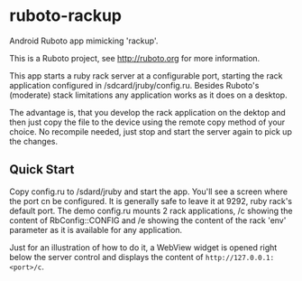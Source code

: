 ruboto-rackup
=============

Android Ruboto app mimicking 'rackup'. 

This is a Ruboto project, see http://ruboto.org for more information.

This app starts a ruby rack server at a configurable port, starting the rack application configured in /sdcard/jruby/config.ru.
Besides Ruboto's (moderate) stack limitations any application works as it does on a desktop.

The advantage is, that you develop the rack application on the dektop and then just copy the file to
the device using the remote copy method of your choice. No recompile needed, just stop and start the server again
to pick up the changes.


Quick Start
-----------
Copy config.ru to /sdard/jruby and start the app. You'll see a screen where the port cn be configured. It is generally
safe to leave it at 9292, ruby rack's default port.
The demo config.ru mounts 2 rack applications, /c showing the content of RbConfig::CONFIG and /e showing the content 
of the rack 'env' parameter as it is available for any application.

Just for an illustration of how to do it, a WebView widget is opened right below the server control
and displays the content of ``http://127.0.0.1:<port>/c``.

